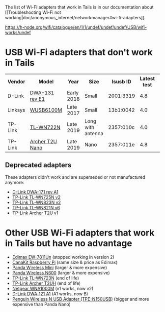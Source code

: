 The list of Wi-Fi adapters that work in Tails is in our documentation
about [[Troubleshooting Wi-Fi not
working|doc/anonymous_internet/networkmanager#wi-fi-adapters]].

https://h-node.org/wifi/catalogue/en/1/1/undef/undef/undef/USB/wifi-works/undef

USB Wi-Fi adapters that don't work in Tails
===========================================

<table>
<tr><th>Vendor</th><th>Model</th><th>Year</th><th>Size</th><th>lsusb ID</th><th>Latest test</th><th>Module</th><th>Firmware</th><th>Note</th></tr>
<tr><td>D-Link</td><td><a href="https://support.dlink.com/ProductInfo.aspx?m=DWA-131">DWA-131 rev E1</a></td><td>Early 2018</td><td>Small</td><td>2001:3319</td><td>4.8</td><td>rtl8xxxu</td><td>rtl8192eu_nic.bin</td><td>Authentication failures</td></tr>
<tr><td>Linksys</td><td><a href="https://www.linksys.com/us/p/P-WUSB6100M/">WUSB6100M</a></td><td>Late 2017</td><td>Small</td><td>13b1:0042</td><td>4.0</td><td>None</td><td>None</td><td></td></tr>
<tr><td>TP-Link</td><td><a href="https://www.tp-link.com/us/support/download/tl-wn722n/">TL-WN722N</a></td><td>Late 2019</td><td>Long with antenna</td><td>2357:010c</td><td>4.0</td><td>r8188eu</td><td>???</td><td></td></tr>
<tr><td>TP-Link</td><td><a href="https://www.tp-link.com/us/home-networking/usb-adapter/archer-t2u-nano/">Archer T2U Nano</a></td><td>Late 2019</td><td>Nano</td><td>2357:011e</td><td>4.8</td><td>None</td><td>None</td><td></td></tr>
<!--
<tr><td></td><td></td><td></td><td></td><td></td><td></td><td></td><td></td><td></td></tr>
-->
</table>

Deprecated adapters
-------------------

These adapters didn't work and are superseded or not manufactured anymore:

- [D-Link DWA-171 rev A1](https://support.dlink.com/ProductInfo.aspx?m=DWA-171)
- [TP-Link TL-WN725N v2](https://www.tp-link.com/us/home-networking/usb-adapter/tl-wn725n/)
- [TP-Link TL-WN823N v2](https://www.tp-link.com/us/home-networking/usb-adapter/tl-wn823n/)
- [TP-Link TL-WN821N v6](https://www.tp-link.com/us/home-networking/usb-adapter/tl-wn821n/)
- [TP-Link Archer T2U v1](https://www.tp-link.com/us/home-networking/usb-adapter/archer-t2u/)

Other USB Wi-Fi adapters that work in Tails but have no advantage
=================================================================

- [Edimax EW-7811Un](https://www.amazon.com/d/B003MTTJOY) (stopped working in version 2)
- [CanaKit Raspberry Pi](https://www.amazon.com/d/B00GFAN498) (same size & price as Edimax)
- [Panda Wireless Mini](https://www.amazon.com/d/B003283M6Q) (larger & more expensive)
- [Panda Wireless N600](https://www.amazon.com/d/B00U2SIS0O) (larger & more expensive)
- [TP-Link TL-WN723N](https://www.tp-link.com/us/home-networking/usb-adapter/tl-wn723n/) (end of life)
- [TP-Link Archer T2UH](https://www.tp-link.com/us/home-networking/usb-adapter/archer-t2uh/) (end of life)
- [Netgear WNA1000M](https://www.netgear.com/support/product/WNA1000M.aspx) (v1 works, now v2)
- [D-Link DWA‑121 A1](https://eu.dlink.com/es/es/products/dwa-121-wireless-n-150-pico-usb-adapter) (A1 works, now B)
- [Penguin Wireless N USB Adapter (TPE-N150USB)](https://www.thinkpenguin.com/gnu-linux/penguin-wireless-n-usb-adapter-gnu-linux-tpe-n150usb) (bigger and more expensive than Panda Nano)
